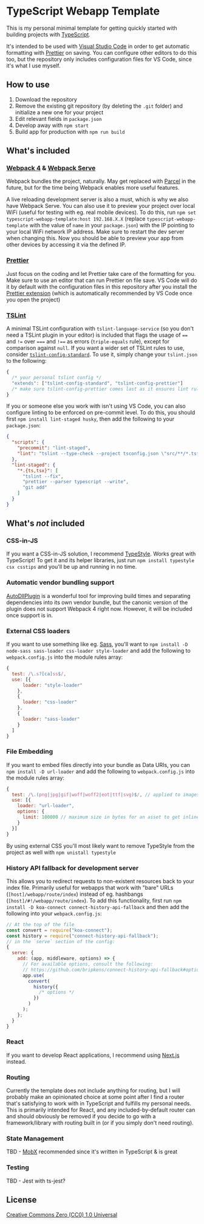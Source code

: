# TypeScript Webapp Template

This is my personal minimal template for getting quickly started with building projects with [TypeScript](https://www.typescriptlang.org/).

It's intended to be used with [Visual Studio Code](https://code.visualstudio.com/) in order to get automatic formatting with [Prettier](https://prettier.io/) on saving. You can configure other editors to do this too, but the repository only includes configuration files for VS Code, since it's what I use myself.

## How to use

1.  Download the repository
2.  Remove the existing git repository (by deleting the `.git` folder) and initialize a new one for your project
3.  Edit relevant fields in `package.json`
4.  Develop away with `npm start`
5.  Build app for production with `npm run build`

## What's included

### [Webpack 4](https://webpack.js.org/) & [Webpack Serve](https://github.com/webpack-contrib/webpack-serve)

Webpack bundles the project, naturally. May get replaced with [Parcel](https://parceljs.org/) in the future, but for the time being Webpack enables more useful features.

A live reloading development server is also a must, which is why we also have Webpack Serve. You can also use it to preview your project over local WiFi (useful for testing with eg. real mobile devices). To do this, run `npm set typescript-webapp-template:host 192.168.X.X` (replace `typescript-webapp-template` with the value of `name` in your `package.json`) with the IP pointing to your local WiFi network IP address. Make sure to restart the dev server when changing this. Now you should be able to preview your app from other devices by accessing it via the defined IP.

### [Prettier](https://prettier.io/)

Just focus on the coding and let Prettier take care of the formatting for you. Make sure to use an editor that can run Prettier on file save. VS Code will do it by default with the configuration files in this repository after you install the [Prettier extension](https://marketplace.visualstudio.com/items?itemName=esbenp.prettier-vscode) (which is automatically recommended by VS Code once you open the project)

### [TSLint](https://palantir.github.io/tslint/)

A minimal TSLint configuration with `tslint-language-service` (so you don't need a TSLint plugin in your editor) is included that flags the usage of `==` and `!=` over `===` and `!==` as errors (`triple-equals` rule), except for comparison against `null`. If you want a wider set of TSLint rules to use, consider [`tslint-config-standard`](https://github.com/blakeembrey/tslint-config-standard). To use it, simply change your `tslint.json` to the following:

```javascript
{
  /* your personal tslint config */
  "extends": ["tslint-config-standard", "tslint-config-prettier"]
  /* make sure tslint-config-prettier comes last as it ensures lint rule compatibility with Prettier */
}
```

If you or someone else you work with isn't using VS Code, you can also configure linting to be enforced on pre-commit level. To do this, you should first `npm install lint-staged husky`, then add the following to your `package.json`:

```json
{
  "scripts": {
    "precommit": "lint-staged",
    "lint": "tslint --type-check --project tsconfig.json \"src/**/*.ts*\""
  },
  "lint-staged": {
    "*.{ts,tsx}": [
      "tslint --fix",
      "prettier --parser typescript --write",
      "git add"
    ]
  }
}
```

## What's _not_ included

### CSS-in-JS

If you want a CSS-in-JS solution, I recommend [TypeStyle](https://typestyle.github.io/). Works great with TypeScript! To get it and its helper libraries, just run `npm install typestyle csx csstips` and you'll be up and running in no time.

### Automatic vendor bundling support

[AutoDllPlugin](https://github.com/asfktz/autodll-webpack-plugin) is a wonderful tool for improving build times and separating dependencies into its own vendor bundle, but the canonic version of the plugin does not support Webpack 4 right now. However, it will be included once support is in.

### External CSS loaders

If you want to use something like eg. [Sass](https://sass-lang.com/), you'll want to `npm install -D node-sass sass-loader css-loader style-loader` and add the following to `webpack.config.js` into the module rules array:

```javascript
{
  test: /\.s?[ca]ss$/,
  use: [{
      loader: "style-loader"
    },
    {
      loader: "css-loader"
    },
    {
      loader: "sass-loader"
    }
  ]
}
```

### File Embedding

If you want to embed files directly into your bundle as Data URIs, you can `npm install -D url-loader` and add the following to `webpack.config.js` into the module rules array:

```javascript
{
  test: /\.(png|jpg|gif|woff|woff2|eot|ttf|svg)$/, // applied to images & fonts
  use: [{
    loader: "url-loader",
    options: {
      limit: 100000 // maximum size in bytes for an asset to get inlined
    }
  }]
}
```

By using external CSS you'll most likely want to remove TypeStyle from the project as well with `npm unistall typestyle`

### History API fallback for development server

This allows you to redirect requests to non-existent resources back to your index file. Primarily useful for webapps that work with "bare" URLs (`[host]/webapp/route/index`) instead of eg. hashbangs (`[host]/#!/webapp/route/index`). To add this functionality, first run `npm install -D koa-connect connect-history-api-fallback` and then add the following into your `webpack.config.js`:

```javascript
// At the top of the file
const convert = require("koa-connect");
const history = require("connect-history-api-fallback");
// in the `serve` section of the config:
{
  serve: {
    add: (app, middleware, options) => {
      // For available options, consult the following:
      // https://github.com/bripkens/connect-history-api-fallback#options
      app.use(
        convert(
          history({
            /* options */
          })
        )
      );
    };
  }
}
```

### React

If you want to develop React applications, I recommend using [Next.js](https://nextjs.org/) instead.

### Routing

Currently the template does not include anything for routing, but I will probably make an opinionated choice at some point after I find a router that's satisfying to work with in TypeScript and fulfills my personal needs. This is primarily intended for React, and any included-by-default router can and should obviously be removed if you decide to go with a framework/library with routing built in (or if you simply don't need routing).

### State Management

TBD - [MobX](https://mobx.js.org/) recommended since it's written in TypeScript & is great

### Testing

TBD - Jest with ts-jest?

## License

[Creative Commons Zero (CC0) 1.0 Universal](https://creativecommons.org/publicdomain/zero/1.0/)
